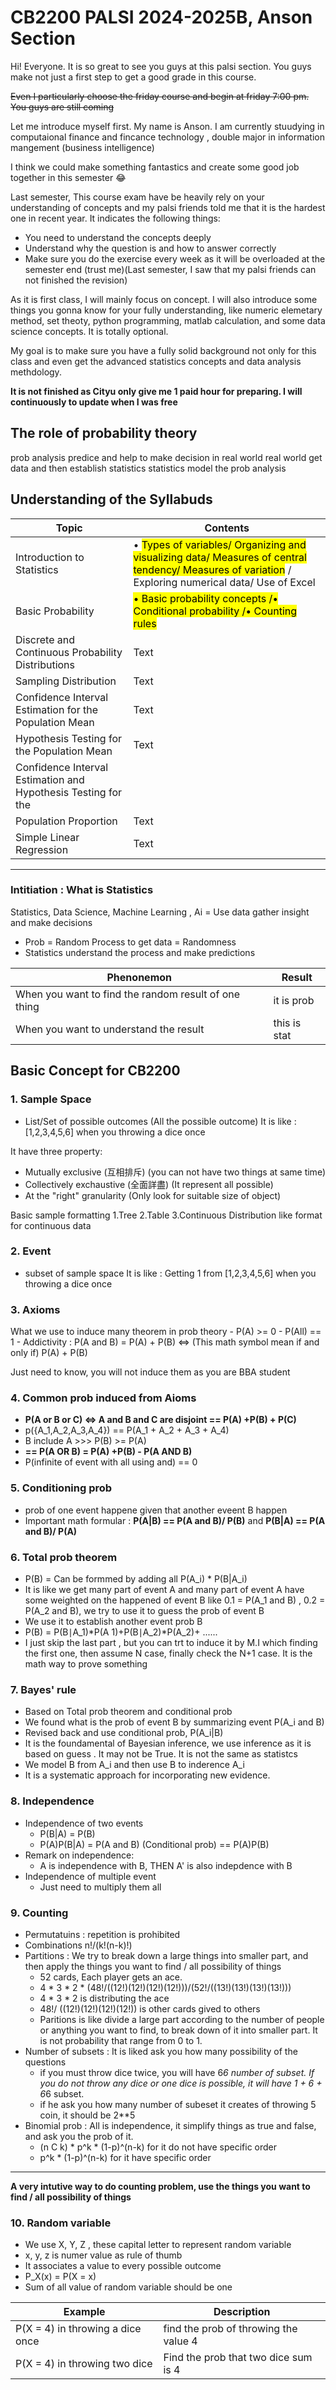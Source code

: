 # CB2200 PALSI 2024-2025B, Anson Section

Hi! Everyone. It is so great to see you guys at this palsi section. You guys make not just a first step to get a good grade in this course.

~~Even I particularly choose the friday course and begin at friday 7:00 pm. You guys are still coming~~

Let me introduce myself first. My name is Anson. I am currently stuudying in computaional finance and fincance technology , double major in information mangement (business intelligence)

I think we could make something fantastics and create some good job together in this semester :joy:

Last semester, This course exam have be heavily rely on your understanding of concepts and my palsi friends told me that it is the hardest one in recent year. It indicates the following things:
- You need to understand the concepts deeply
- Understand why the question is and how to answer correctly
- Make sure you do the exercise every week as it will be overloaded at the semester end (trust me)(Last semester, I saw that my palsi friends can not finished the revision)

As it is first class, I will mainly focus on concept. 
I will also introduce some things you gonna know for your fully understanding, like numeric elemetary method, set theoty, python programming, matlab calculation, and some data science concepts. It is totally optional. 

My goal is to make sure you have a fully solid background not only for this class and even get the advanced statistics concepts and data analysis methdology.

**It is not finished as Cityu only give me 1 paid hour for preparing. I will continuously to update when I was free**

The role of probability theory
---
prob analysis predice and help to make decision in real world
real world get data and then establish statistics
statistics model the prob analysis

Understanding of the Syllabuds
---

| Topic | Contents |
| ----------- | ----------- |
| Introduction to Statistics | • <mark style="background-color: #FFFF00">Types of variables/ Organizing and visualizing data/ Measures of central tendency/ Measures of variation</mark> / Exploring numerical data/ Use of Excel |
| Basic Probability | <mark style="background-color: #FFFF00">• Basic probability concepts /• Conditional probability /• Counting rules </mark>|
| Discrete and Continuous Probability Distributions | Text |
| Sampling Distribution | Text |
| Confidence Interval Estimation for the Population Mean | Text |
| Hypothesis Testing for the Population Mean | Text |
| Confidence Interval Estimation and Hypothesis Testing for the
Population Proportion | Text |
| Simple Linear Regression | Text |

---

### Intitiation : What is Statistics 
Statistics, Data Science, Machine Learning , Ai = Use data gather insight and make decisions
- Prob = Random Process to get data = Randomness
- Statistics understand the process and make predictions

| Phenonemon | Result |
| ----------- | ----------- |
| When you want to find the random result of one thing | it is prob |
| When you want to understand the result | this is stat |

## Basic Concept for CB2200

### 1. Sample Space
- List/Set of possible outcomes (All the possible outcome)
It is like : [1,2,3,4,5,6] when you throwing a dice once

It have three property:
- Mutually exclusive (互相排斥) (you can not have two things at same time)
- Collectively exchaustive (全面詳盡) (It represent all possible)
- At the "right" granularity (Only look for suitable size of object)

Basic sample formatting
    1.Tree
    2.Table
    3.Continuous Distribution like format for continuous data

### 2. Event
- subset of sample space 
It is like : Getting 1 from [1,2,3,4,5,6] when you throwing a dice once

### 3. Axioms
What we use to induce many theorem in prob theory
    - P(A) >= 0
    - P(All) == 1
    - Addictivity : P(A and B) = P(A) + P(B) <=> (This math symbol mean if and only if) P(A) + P(B)

Just need to know, you will not induce them as you are BBA student

### 4. Common prob induced from Aioms
- **P(A or B or C) <=> A and B and C are disjoint == P(A) +P(B) + P(C)**
- p({A_1,A_2,A_3,A_4}) == P(A_1 + A_2 + A_3 + A_4)
- B include A >>> P(B) >= P(A)
- **== P(A OR B) = P(A) +P(B) - P(A AND B)**
- P(infinite of event with all using and) == 0

### 5. Conditioning prob
- prob of one event happene given that another eveent B happen
- Important math formular : **P(A|B) == P(A and B)/ P(B)** and **P(B|A) == P(A and B)/ P(A)**

### 6. Total prob theorem
- P(B) = Can be formmed by adding all P(A_i) * P(B|A_i)
- It is like we get many part of event A and many part of event A have some weighted on the happened of event B like 0.1 = P(A_1 and B) , 0.2 = P(A_2 and B), we try to use it to guess the prob of event B
- We use it to establish another event prob B
- P(B) = P(B∣A_1)*P(A 1)+P(B∣A_2)*P(A_2)+ ......
- I just skip the last part , but you can trt to induce it by M.I which finding the first one, then assume N case, finally check the N+1 case. It is the math way to prove something

### 7. Bayes' rule
- Based on Total prob theorem and conditional prob
- We found what is the prob of event B by summarizing event P(A_i and B)
- Revised back and use conditional prob, P(A_i|B)
- It is the foundamental of Bayesian inference, we use inference as it is based on guess . It may not be True. It is not the same as statistcs
- We model B from A_i and then use B to inderence A_i
- It is a systematic approach for incorporating new evidence. 

### 8. Independence
- Independence of two events
    - P(B|A) = P(B)
    - P(A)P(B|A) = P(A and B) (Conditional prob) == P(A)P(B)
- Remark on independence: 
    - A is independence with B, THEN A' is also indepdence with B
- Independence of multiple event
    - Just need to multiply them all

### 9. Counting
- Permutatuins : repetition is prohibited
- Combinations n!/(k!(n-k)!)
- Partitions : We try to break down a large things into smaller part, and then apply the things you want to find / all possibility of things
    - 52 cards, Each player gets an ace.
    - 4 * 3 * 2 * (48!/((12!)(12!)(12!)(12!)))/(52!/((13!)(13!)(13!)(13!)))
    - 4 * 3 * 2 is distributing the ace
    - 48!/ ((12!)(12!)(12!)(12!)) is other cards gived to others
    - Paritions is like divide a large part according to the number of people or anything you want to find, to break down of it into smaller part. It is not probability that range from 0 to 1.
- Number of subsets : It is liked ask you how many possibility of the questions
    - if you must throw dice twice, you will have 6*6 number of subset. If you do not throw any dice or one dice is possible, it will have 1 + 6 + 6*6 subset.
    - if he ask you how many number of subeset it creates of throwing 5 coin, it should be 2**5 
- Binomial prob : All is independence, it simplify things as true and false, and ask you the prob of it. 
    - (n C k) * p^k * (1-p)^(n-k) for it do not have specific order
    - p^k * (1-p)^(n-k) for it have specific order
---
**A very intutive way to do counting problem, use the things you want to find / all possibility of things**

### 10. Random variable
- We use X, Y, Z , these capital letter to represent random variable
- x, y, z is numer value as rule of thumb 
- It associates a value to every possible outcome
- P_X(x) = P(X = x) 
- Sum of all value of random variable should be one

| Example | Description |
| ----------- | ----------- |
| P(X = 4) in throwing a dice once | find the prob of throwing the value 4 |
| P(X = 4) in throwing two dice | Find the prob that two dice sum is 4 |
